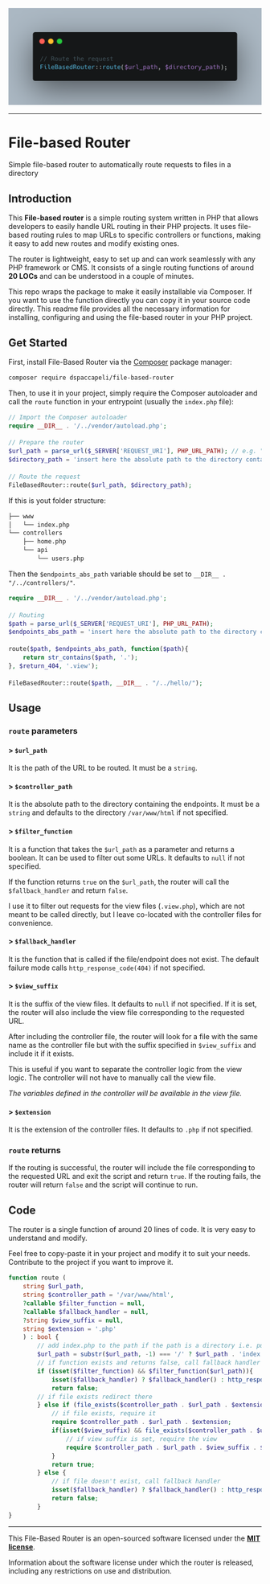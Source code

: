 <p align="center">
    <img src="https://raw.githubusercontent.com/dspaccapeli/file-based-router/main/media/example.png" width="600" alt="File-based Router">
</p>

------

# File-based Router
 Simple file-based router to automatically route requests to files in a directory

## Introduction

This **File-based router** is a simple routing system written in PHP that allows developers to easily handle URL routing in their PHP projects. It uses file-based routing rules to map URLs to specific controllers or functions, making it easy to add new routes and modify existing ones. 

The router is lightweight, easy to set up and can work seamlessly with any PHP framework or CMS. 
It consists of a single routing functions of around **20 LOCs** and can be understood in a couple of minutes. 

This repo wraps the package to make it easily installable via Composer. If you want to use the function directly you can copy it in your source code directly.
This readme file provides all the necessary information for installing, configuring and using the file-based router in your PHP project.

## Get Started

First, install File-Based Router via the [Composer](https://getcomposer.org/) package manager:

```bash
composer require dspaccapeli/file-based-router
```

Then, to use it in your project, simply require the Composer autoloader and call the `route` function in your entrypoint (usually the `index.php` file):

```php
// Import the Composer autoloader
require __DIR__ . '/../vendor/autoload.php';

// Prepare the router
$url_path = parse_url($_SERVER['REQUEST_URI'], PHP_URL_PATH); // e.g. "/" or "/home" or "/api/users"
$directory_path = 'insert here the absolute path to the directory containing the endpoints';

// Route the request
FileBasedRouter::route($url_path, $directory_path);
```

If this is yout folder structure:

```bash
├── www
│   └── index.php
└── controllers
    ├── home.php
    └── api
        └── users.php
```
Then the `$endpoints_abs_path` variable should be set to `__DIR__ . "/../controllers/"`.

```php
require __DIR__ . '/../vendor/autoload.php';

// Routing
$path = parse_url($_SERVER['REQUEST_URI'], PHP_URL_PATH);
$endpoints_abs_path = 'insert here the absolute path to the directory containing the endpoints';

route($path, $endpoints_abs_path, function($path){
    return str_contains($path, '.');
}, $return_404, '.view');

FileBasedRouter::route($path, __DIR__ . "/../hello/");
```

## Usage

### `route` parameters

#### > `$url_path`
It is the path of the URL to be routed. It must be a `string`.

#### > `$controller_path`
It is the absolute path to the directory containing the endpoints. It must be a `string` and defaults to the directory `/var/www/html` if not specified. 

#### > `$filter_function`
It is a function that takes the `$url_path` as a parameter and returns a boolean. It can be used to filter out some URLs. It defaults to `null` if not specified.

If the function returns `true` on the `$url_path`, the router will call the `$fallback_handler` and return `false`.

I use it to filter out requests for the view files (`.view.php`), which are not meant to be called directly, but I leave co-located with the controller files for convenience.

#### > `$fallback_handler`
It is the function that is called if the file/endpoint does not exist. The default failure mode calls `http_response_code(404)` if not specified.


#### > `$view_suffix`
It is the suffix of the view files. It defaults to `null` if not specified. If it is set, the router will also include the view file corresponding to the requested URL. 

After including the controller file, the router will look for a file with the same name as the controller file but with the suffix specified in `$view_suffix` and include it if it exists.

This is useful if you want to separate the controller logic from the view logic. The controller will not have to manually call the view file. 

*The variables defined in the controller will be available in the view file.*

#### > `$extension`
It is the extension of the controller files. It defaults to `.php` if not specified.

### `route` returns

If the routing is successful, the router will include the file corresponding to the requested URL and exit the script and return `true`.
If the routing fails, the router will return `false` and the script will continue to run.

## Code

The router is a single function of around 20 lines of code. It is very easy to understand and modify.

Feel free to copy-paste it in your project and modify it to suit your needs. Contribute to the project if you want to improve it.

```php
function route (
    string $url_path, 
    string $controller_path = '/var/www/html', 
    ?callable $filter_function = null, 
    ?callable $fallback_handler = null,
    ?string $view_suffix = null,
    string $extension = '.php'
    ) : bool {
        // add index.php to the path if the path is a directory i.e. public/ -> public/index.php
        $url_path = substr($url_path, -1) === '/' ? $url_path . 'index' : $url_path;
        // if function exists and returns false, call fallback handler
        if (isset($filter_function) && $filter_function($url_path)){
            isset($fallback_handler) ? $fallback_handler() : http_response_code(404);
            return false;
        // if file exists redirect there
        } else if (file_exists($controller_path . $url_path . $extension)){
            // if file exists, require it
            require $controller_path . $url_path . $extension;
            if(isset($view_suffix) && file_exists($controller_path . $url_path . $view_suffix . $extension)){
                // if view suffix is set, require the view
                require $controller_path . $url_path . $view_suffix . $extension;
            }
            return true;
        } else {
            // if file doesn't exist, call fallback handler
            isset($fallback_handler) ? $fallback_handler() : http_response_code(404);
            return false;
        }
}
```

---

This File-Based Router is an open-sourced software licensed under the **[MIT license](https://opensource.org/licenses/MIT)**.

Information about the software license under which the router is released, including any restrictions on use and distribution.